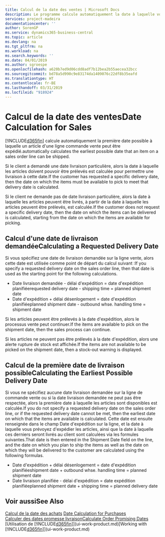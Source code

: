 ```yaml
---
title: Calcul de la date des ventes | Microsoft Docs
description: Le programme calcule automatiquement la date à laquelle vous devez commander un article pour l'avoir en stock à une certaine date. Il s'agit de la date à laquelle des articles commandés à une date donnée devraient être disponibles pour le prélèvement.
services: project-madeira
documentationcenter: ''
author: SorenGP
ms.service: dynamics365-business-central
ms.topic: article
ms.devlang: na
ms.tgt_pltfrm: na
ms.workload: na
ms.search.keywords: ''
ms.date: 04/01/2019
ms.author: sgroespe
ms.openlocfilehash: a620b7ed9d06cdd8adf7b12bea2b55aecea32bcc
ms.sourcegitcommit: bd78a5d990c9e83174da1409076c22df8b35eafd
ms.translationtype: HT
ms.contentlocale: fr-BE
ms.lasthandoff: 03/31/2019
ms.locfileid: "918924"
---
```

# <a name="date-calculation-for-sales"></a><span data-ttu-id="9df3a-104">Calcul de la date des ventes</span><span class="sxs-lookup"><span data-stu-id="9df3a-104">Date Calculation for Sales</span></span>
[!INCLUDE[d365fin](includes/d365fin_md.md)] <span data-ttu-id="9df3a-105">calcule automatiquement la première date possible à laquelle un article d'une ligne commande vente peut être expédié.</span><span class="sxs-lookup"><span data-stu-id="9df3a-105">automatically calculates the earliest possible date that an item on a sales order line can be shipped.</span></span>

<span data-ttu-id="9df3a-106">Si le client a demandé une date livraison particulière, alors la date à laquelle les articles doivent pouvoir être prélevés est calculée pour permettre une livraison à cette date.</span><span class="sxs-lookup"><span data-stu-id="9df3a-106">If the customer has requested a specific delivery date, then the date on which the items must be available to pick to meet that delivery date is calculated.</span></span>

<span data-ttu-id="9df3a-107">Si le client ne demande pas de date livraison particulière, alors la date à laquelle les articles peuvent être livrés, à partir de la date à laquelle les articles peuvent être prélevés, est calculée.</span><span class="sxs-lookup"><span data-stu-id="9df3a-107">If the customer does not request a specific delivery date, then the date on which the items can be delivered is calculated, starting from the date on which the items are available for picking.</span></span>

## <a name="calculating-a-requested-delivery-date"></a><span data-ttu-id="9df3a-108">Calcul d'une date de livraison demandée</span><span class="sxs-lookup"><span data-stu-id="9df3a-108">Calculating a Requested Delivery Date</span></span>
<span data-ttu-id="9df3a-109">Si vous spécifiez une date de livraison demandée sur la ligne vente, alors cette date est utilisée comme point de départ du calcul suivant :</span><span class="sxs-lookup"><span data-stu-id="9df3a-109">If you specify a requested delivery date on the sales order line, then that date is used as the starting point for the following calculations.</span></span>

- <span data-ttu-id="9df3a-110">Date livraison demandée - délai d'expédition = date d'expédition planifiée</span><span class="sxs-lookup"><span data-stu-id="9df3a-110">requested delivery date - shipping time = planned shipment date</span></span>
- <span data-ttu-id="9df3a-111">Date d'expédition + délai désenlogement = date d'expédition planifiée</span><span class="sxs-lookup"><span data-stu-id="9df3a-111">planned shipment date - outbound whse. handling time = shipment date</span></span>

<span data-ttu-id="9df3a-112">Si les articles peuvent être prélevés à la date d'expédition, alors le processus vente peut continuer.</span><span class="sxs-lookup"><span data-stu-id="9df3a-112">If the items are available to pick on the shipment date, then the sales process can continue.</span></span>

<span data-ttu-id="9df3a-113">Si les articles ne peuvent pas être prélevés à la date d'expédition, alors une alerte rupture de stock est affichée.</span><span class="sxs-lookup"><span data-stu-id="9df3a-113">If the items are not available to be picked on the shipment date, then a stock-out warning is displayed.</span></span>

## <a name="calculating-the-earliest-possible-delivery-date"></a><span data-ttu-id="9df3a-114">Calcul de la première date de livraison possible</span><span class="sxs-lookup"><span data-stu-id="9df3a-114">Calculating the Earliest Possible Delivery Date</span></span>
<span data-ttu-id="9df3a-115">Si vous ne spécifiez aucune date livraison demandée sur la ligne de commande vente ou si la date livraison demandée ne peut pas être respectée, alors la première date à laquelle les articles sont disponibles est calculée.</span><span class="sxs-lookup"><span data-stu-id="9df3a-115">If you do not specify a requested delivery date on the sales order line, or if the requested delivery date cannot be met, then the earliest date on which that the items are available is calculated.</span></span> <span data-ttu-id="9df3a-116">Cette date est ensuite renseignée dans le champ Date d'expédition sur la ligne, et la date à laquelle vous prévoyez d'expédier les articles, ainsi que la date à laquelle ces derniers seront livrés au client sont calculées via les formules suivantes.</span><span class="sxs-lookup"><span data-stu-id="9df3a-116">That date is then entered in the Shipment Date field on the line, and the date on which you plan to ship the items as well as the date on which they will be delivered to the customer are calculated using the following formulas.</span></span>

- <span data-ttu-id="9df3a-117">Date d'expédition + délai désenlogement = date d'expédition planifiée</span><span class="sxs-lookup"><span data-stu-id="9df3a-117">shipment date + outbound whse. handling time = planned shipment date</span></span>
- <span data-ttu-id="9df3a-118">Date livraison planifiée - délai d'expédition = date expédition planifiée</span><span class="sxs-lookup"><span data-stu-id="9df3a-118">planned shipment date + shipping time = planned delivery date</span></span>


## <a name="see-also"></a><span data-ttu-id="9df3a-119">Voir aussi</span><span class="sxs-lookup"><span data-stu-id="9df3a-119">See Also</span></span>  
 <span data-ttu-id="9df3a-120">[Calcul de la date des achats](purchasing-date-calculation-for-purchases.md) </span><span class="sxs-lookup"><span data-stu-id="9df3a-120">[Date Calculation for Purchases](purchasing-date-calculation-for-purchases.md) </span></span>  
 [<span data-ttu-id="9df3a-121">Calculer des dates promesse livraison</span><span class="sxs-lookup"><span data-stu-id="9df3a-121">Calculate Order Promising Dates</span></span>](sales-how-to-calculate-order-promising-dates.md)  
 <span data-ttu-id="9df3a-122">[Utilisation de [!INCLUDE[d365fin](includes/d365fin_md.md)]](ui-work-product.md)</span><span class="sxs-lookup"><span data-stu-id="9df3a-122">[Working with [!INCLUDE[d365fin](includes/d365fin_md.md)]](ui-work-product.md)</span></span>
